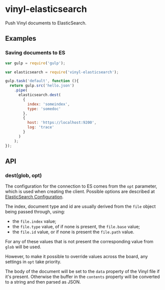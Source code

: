 # vinyl-elasticsearch

Push Vinyl documents to ElasticSearch.

## Examples

### Saving documents to ES

```javascript
var gulp = require('gulp');

var elasticsearch = require('vinyl-elasticsearch');

gulp.task('default', function (){
  return gulp.src('hello.json')
    .pipe(
      elasticsearch.dest(
        {
          index: 'someindex',
          type: 'somedoc'
        },
        {
          host: 'https://localhost:9200',
          log: 'trace'
        }
      )
    );
});
```

## API

### dest(glob, opt)

The configuration for the connection to ES comes from the `opt` parameter, which is used when creating the client. Possible options are described at [ElasticSearch Configuration](http://www.elastic.co/guide/en/elasticsearch/client/javascript-api/current/configuration.html).

The index, document type and id are usually derived from the `file` object being passed through, using:

* the `file.index` value;
* the `file.type` value, of if none is present, the `file.base` value;
* the `file.id` value, or if none is present the `file.path` value.

For any of these values that is not present the corresponding value from `glob` will be used.

However, to make it possible to override values across the board, any settings in `opt` take priority.

The body of the document will be set to the `data` property of the Vinyl file if it's present. Otherwise the buffer in the `contents` property will be converted to a string and then parsed as JSON.
